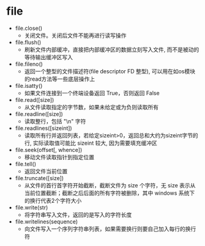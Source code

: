 # **file**
- file.close()
  - 关闭文件。关闭后文件不能再进行读写操作
- file.flush()
  - 刷新文件内部缓冲，直接把内部缓冲区的数据立刻写入文件, 而不是被动的等待输出缓冲区写入
- file.fileno()
  - 返回一个整型的文件描述符(file descriptor FD 整型), 可以用在如os模块的read方法等一些底层操作上
- file.isatty()
  - 如果文件连接到一个终端设备返回 True，否则返回 False
- file.read([size])
  - 从文件读取指定的字节数，如果未给定或为负则读取所有
- file.readline([size])
  - 读取整行，包括 "\n" 字符
- file.readlines([sizeint])
  - 读取所有行并返回列表，若给定sizeint>0，返回总和大约为sizeint字节的行, 实际读取值可能比 sizeint 较大, 因为需要填充缓冲区
- file.seek(offset[, whence])
  - 移动文件读取指针到指定位置
- file.tell()
  - 返回文件当前位置
- file.truncate([size])
  - 从文件的首行首字符开始截断，截断文件为 size 个字符，无 size 表示从当前位置截断；截断之后后面的所有字符被删除，其中 windows 系统下的换行代表2个字符大小
- file.write(str)
  - 将字符串写入文件，返回的是写入的字符长度
- file.writelines(sequence)
  - 向文件写入一个序列字符串列表，如果需要换行则要自己加入每行的换行符